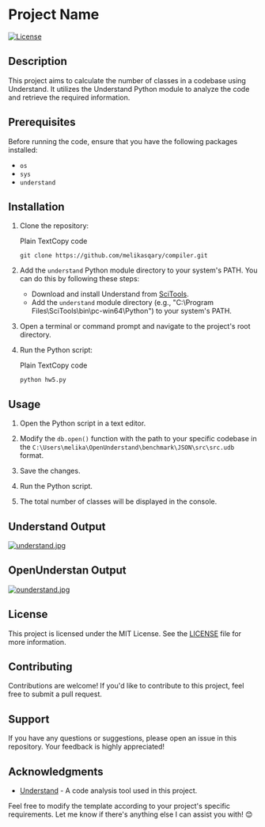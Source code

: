 # Project Name

[![License](https://img.shields.io/badge/License-MIT-blue.svg)](https://beta.theb.ai/LICENSE)

## Description

This project aims to calculate the number of classes in a codebase using Understand. It utilizes the Understand Python module to analyze the code and retrieve the required information.

## Prerequisites

Before running the code, ensure that you have the following packages installed:

-   `os`
-   `sys`
-   `understand`

## Installation

1.  Clone the repository:
    
    Plain TextCopy code
    
    ```Plain
    git clone https://github.com/melikasqary/compiler.git
    
    ```
    
2.  Add the `understand` Python module directory to your system's PATH. You can do this by following these steps:
    
    -   Download and install Understand from  [SciTools](https://scitools.com/).
    -   Add the  `understand`  module directory (e.g., "C:\Program Files\SciTools\bin\pc-win64\Python") to your system's PATH.
3.  Open a terminal or command prompt and navigate to the project's root directory.
    
4.  Run the Python script:
    
    Plain TextCopy code
    
    ```Plain
    python hw5.py
    
    ```
    

## Usage

1.  Open the Python script in a text editor.
    
2.  Modify the `db.open()` function with the path to your specific codebase in the `C:\Users\melika\OpenUnderstand\benchmark\JSON\src\src.udb` format.
    
3.  Save the changes.
    
4.  Run the Python script.
    
5.  The total number of classes will be displayed in the console.

## Understand Output
[![understand.jpg](https://i.postimg.cc/k4zRm30v/understand.jpg)](https://postimg.cc/WFm1GKbd)

## OpenUnderstan Output
[![ounderstand.jpg](https://i.postimg.cc/9QCRVBnK/ounderstand.jpg)](https://postimg.cc/YhDqzQkz)
    

## License

This project is licensed under the MIT License. See the [LICENSE](https://beta.theb.ai/LICENSE) file for more information.

## Contributing

Contributions are welcome! If you'd like to contribute to this project, feel free to submit a pull request.

## Support

If you have any questions or suggestions, please open an issue in this repository. Your feedback is highly appreciated!

## Acknowledgments

-   [Understand](https://scitools.com/)  - A code analysis tool used in this project.

Feel free to modify the template according to your project's specific requirements. Let me know if there's anything else I can assist you with! 😊
